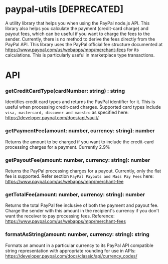 # paypal-utils [DEPRECATED]

A utility library that helps you when using the PayPal node.js API. This library also helps you calculate the payment (credit-card charge) and payout fees, which can be useful if you want to charge the fees to the sender. Currently, there is no method to derive the fees directly from the PayPal API. This library uses the PayPal official fee structure documented at https://www.paypal.com/us/webapps/mpp/merchant-fees for its calculations. This is particularly useful in marketplace type transactions.


# API

### getCreditCardType(cardNumber: string) : string 

Identifies credit card types and returns the PayPal identifier for it. This is useful when processing credit-card charges. Supported card types include `visa, mastercard, discover and maestro` as specified here: https://developer.paypal.com/docs/api/vault/

### getPaymentFee(amount: number, currency: string): number

Returns the amount to be charged if you want to include the credit-card processing charges for a payment. Currently 2.9%

### getPayoutFee(amount: number, currency: string): number

Returns the PayPal processing charges for a payout. Currently, only the flat fee is supported. Refer section `PayPal Payouts and Mass Pay Fees` here: 
https://www.paypal.com/us/webapps/mpp/merchant-fee

### getTotalFee(amount: number, currency: string): number 

Returns the total PayPal fee inclusive of both the payment and payout fee. Charge the sender with this amount in the recipient's currency if you don't want the receiver to pay processing fees. Reference: https://www.paypal.com/us/webapps/mpp/merchant-fees

### formatAsString(amount: number, currency: string): string

Formats an amount in a particular currency to its PayPal API compatible string representation with appropriate rounding for use in APIs: https://developer.paypal.com/docs/classic/api/currency_codes/
